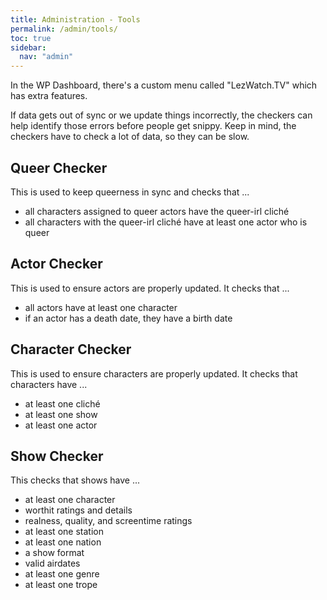 ```yaml
---
title: Administration - Tools
permalink: /admin/tools/
toc: true
sidebar:
  nav: "admin"
---
```


In the WP Dashboard, there's a custom menu called "LezWatch.TV" which has extra features.

If data gets out of sync or we update things incorrectly, the checkers can help identify those errors before people get snippy. Keep in mind, the checkers have to check a lot of data, so they can be slow.

## Queer Checker

This is used to keep queerness in sync and checks that ...

* all characters assigned to queer actors have the queer-irl cliché
* all characters with the queer-irl cliché have at least one actor who is queer

## Actor Checker

This is used to ensure actors are properly updated. It checks that ...

* all actors have at least one character
* if an actor has a death date, they have a birth date

## Character Checker

This is used to ensure characters are properly updated. It checks that characters have ...

* at least one cliché
* at least one show
* at least one actor

## Show Checker

This checks that shows have ...

* at least one character
* worthit ratings and details
* realness, quality, and screentime ratings
* at least one station
* at least one nation
* a show format
* valid airdates
* at least one genre
* at least one trope
